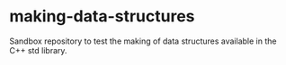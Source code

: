 # making-data-structures
Sandbox repository to test the making of data structures available in the C++ std library.
